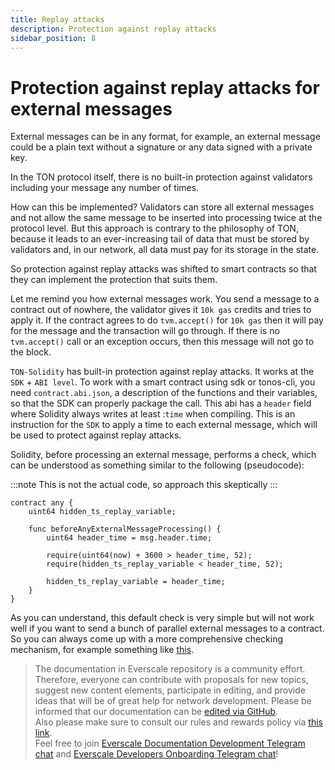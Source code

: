 ```yaml
---
title: Replay attacks
description: Protection against replay attacks
sidebar_position: 8
---
```


# Protection against replay attacks for external messages

External messages can be in any format, for example, an external message could be a plain text without a signature or any data signed with a private key.

In the TON protocol itself, there is no built-in protection against validators including your message any number of times.

How can this be implemented? Validators can store all external messages and not allow the same message to be inserted into processing twice at the protocol level. But this approach is contrary to the philosophy of TON, because it leads to an ever-increasing tail of data that must be stored by validators and, in our network, all data must pay for its storage in the state.

So protection against replay attacks was shifted to smart contracts so that they can implement the protection that suits them.

Let me remind you how external messages work. You send a message to a contract out of nowhere, the validator gives it `10k gas` credits and tries to apply it. If the contract agrees to do `tvm.accept()` for `10k gas` then it will pay for the message and the transaction will go through. If there is no `tvm.accept()` call or an exception occurs, then this message will not go to the block.

`TON-Solidity` has built-in protection against replay attacks. It works at the `SDK` + `ABI level`. To work with a smart contract using sdk or tonos-cli, you need `contract.abi.json`, a description of the functions and their variables, so that the SDK can properly package the call. This abi has a `header` field where Solidity always writes at least :`time` when compiling. This is an instruction for the `SDK` to apply a time to each external message, which will be used to protect against replay attacks.

Solidity, before processing an external message, performs a check, which can be understood as something similar to the following (pseudocode):

:::note
This is not the actual code, so approach this skeptically
:::

```solidity
contract any {
    uint64 hidden_ts_replay_variable;
    
    func beforeAnyExternalMessageProcessing() {
        uint64 header_time = msg.header.time;
        
        require(uint64(now) + 3600 > header_time, 52);
        require(hidden_ts_replay_variable < header_time, 52);
        
        hidden_ts_replay_variable = header_time;
    }
}
```

As you can understand, this default check is very simple but will not work well if you want to send a bunch of parallel external messages to a contract. So you can always come up with a more comprehensive checking mechanism, for example something like [this](https://github.com/tonlabs/tonos-se/blob/9466178c356180577c0408882d32e1f3c1c34be7/contracts/giver_v2/GiverV2.sol#L51).

>  The documentation in Everscale repository is a community effort. Therefore, everyone can contribute with proposals for new topics, suggest new content elements, participate in editing, and provide ideas that will be of great help for network development.
Please be informed that our documentation can be [edited via GitHub](https://github.com/everscale-org/docs/issues).  
  Also please make sure to consult our rules and rewards policy via [this link](https://docs.everscale.network/contribute/hot-streams/documentations).  
  Feel free to join [Everscale Documentation Development Telegram chat](https://t.me/+C2IpQXWZtCwxYzEy) and [Everscale Developers Onboarding Telegram chat](https://t.me/+Vca1Gs6uPzIyNWVi)!

